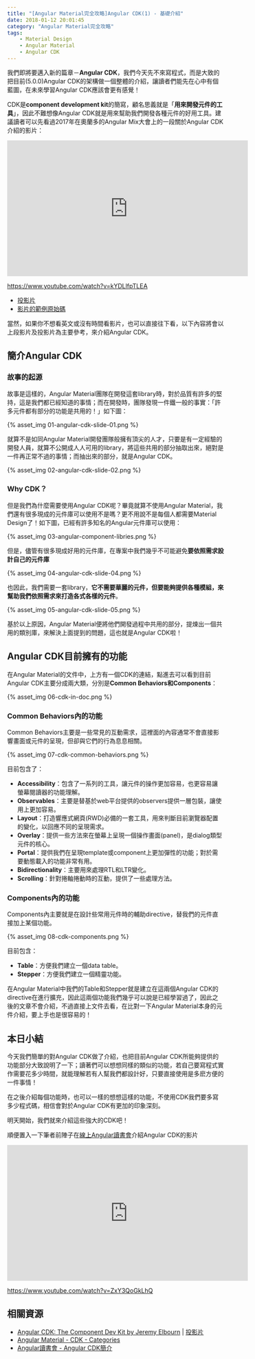 ```yaml
---
title: "[Angular Material完全攻略]Angular CDK(1) - 基礎介紹"
date: 2018-01-12 20:01:45
category: "Angular Material完全攻略"
tags:
	- Material Design
	- Angular Material
	- Angular CDK
---
```


我們即將要邁入新的篇章－**Angular CDK**，我們今天先不來寫程式，而是大致的把目前(5.0.0)Angular CDK的架構做一個整體的介紹，讓讀者們能先在心中有個藍圖，在未來學習Angular CDK應該會更有感覺！

<!-- more -->

CDK是**component development kit**的簡寫，顧名思義就是「**用來開發元件的工具**」，因此不難想像Angular CDK就是用來幫助我們開發各種元件的好用工具。建議讀者可以先看過2017年在奧蘭多的Angular Mix大會上的一段關於Angular CDK介紹的影片：

<iframe width="560" height="315" src="https://www.youtube.com/embed/kYDLlfpTLEA" frameborder="0" gesture="media" allow="encrypted-media" allowfullscreen></iframe>

https://www.youtube.com/watch?v=kYDLlfpTLEA

-   [投影片](https://www.google.com/url?q=http://g.co/ng/mix17-cdk&sa=D&ust=1514819320781000&usg=AFQjCNGKIdtAGQjeTzzkY5H8GCO4ki-JTQ)
-   [影片的範例原始碼](https://github.com/jelbourn/mix17-cdk-demo)

當然，如果你不想看英文或沒有時間看影片，也可以直接往下看，以下內容將會以上段影片及投影片為主要參考，來介紹Angular CDK。

## 簡介Angular CDK

### 故事的起源

故事是這樣的，Angular Material團隊在開發這套library時，對於品質有許多的堅持，這是我們都已經知道的事情；而在開發時，團隊發現一件鐵一般的事實：「許多元件都有部分的功能是共用的！」如下圖：

{% asset_img 01-angular-cdk-slide-01.png %}

就算不是如同Angular Material開發團隊般擁有頂尖的人才，只要是有一定經驗的開發人員，就算不公開成人人可用的library，將這些共用的部分抽取出來，絕對是一件再正常不過的事情；而抽出來的部分，就是Angular CDK。

{% asset_img 02-angular-cdk-slide-02.png %}

### Why CDK？

但是我們為什麼需要使用Angular CDK呢？畢竟就算不使用Angular Material，我們還有很多現成的元件庫可以使用不是嗎？更不用說不是每個人都需要Material Design了！如下圖，已經有許多知名的Angular元件庫可以使用：

{% asset_img 03-angular-component-libries.png %}

但是，儘管有很多現成好用的元件庫，在專案中我們幾乎不可能避免**要依照需求設計自己的元件庫**

{% asset_img 04-angular-cdk-slide-04.png %}

也因此，我們需要一套library，**它不需要華麗的元件，但要能夠提供各種模組，來幫助我們依照需求來打造各式各樣的元件**。

{% asset_img 05-angular-cdk-slide-05.png %}

基於以上原因，Angular Material便將他們開發過程中共用的部分，提煉出一個共用的類別庫，來解決上面提到的問題，這也就是Angular CDK啦！

## Angular CDK目前擁有的功能

在Angular Material的文件中，上方有一個CDK的連結，點進去可以看到目前Angular CDK主要分成兩大類，分別是**Common Behaviors和Components**：

{% asset_img 06-cdk-in-doc.png %}

### Common Behaviors內的功能

Common Behaviors主要是一些常見的互動需求，這裡面的內容通常不會直接影響畫面或元件的呈現，但卻與它們的行為息息相關。

{% asset_img 07-cdk-common-behaviors.png %}

目前包含了：

-   **Accessibility**：包含了一系列的工具，讓元件的操作更加容易，也更容易讓螢幕閱讀器的功能理解。
-   **Observables**：主要是替基於web平台提供的observers提供一層包裝，讓使用上更加容易。
-   **Layout**：打造響應式網頁(RWD)必備的一套工具，用來判斷目前瀏覽器配置的變化，以回應不同的呈現需求。
-   **Overlay**：提供一些方法來在螢幕上呈現一個操作畫面(panel)，是dialog類型元件的核心。
-   **Portal**：提供我們在呈現template或component上更加彈性的功能；對於需要動態載入的功能非常有用。
-   **Bidirectionality**：主要用來處理RTL和LTR變化。
-   **Scrolling**：針對捲軸捲動時的互動，提供了一些處理方法。

### Components內的功能

Components內主要就是在設計些常用元件時的輔助directive，替我們的元件直接加上某個功能。

{% asset_img 08-cdk-components.png %}

目前包含：

-   **Table**：方便我們建立一個data table。
-   **Stepper**：方便我們建立一個精靈功能。

在Angular Material中我們的Table和Stepper就是建立在這兩個Angular CDK的directive在進行擴充，因此這兩個功能我們幾乎可以說是已經學習過了，因此之後的文章不會介紹，不過直接上文件去看，在比對一下Angular Material本身的元件介紹，要上手也是很容易的！

## 本日小結

今天我們簡單的對Angular CDK做了介紹，也把目前Angular CDK所能夠提供的功能部分大致說明了一下；讀著們可以想想同樣的類似的功能，若自己要寫程式實作需要花多少時間，就能理解若有人幫我們都設計好，只要直接使用是多麽方便的一件事情！

在之後介紹每個功能時，也可以一樣的想想這樣的功能，不使用CDK我們要多寫多少程式碼，相信會對於Angular CDK有更加的印象深刻。

明天開始，我們就來介紹這些強大的CDK吧！

順便置入一下筆者前陣子在[線上Angular讀書會](https://www.facebook.com/groups/angularstudygroup/)介紹Angular CDK的影片

<iframe width="560" height="315" src="https://www.youtube.com/embed/ZxY3QoGkLhQ" frameborder="0" gesture="media" allow="encrypted-media" allowfullscreen></iframe>

https://www.youtube.com/watch?v=ZxY3QoGkLhQ

## 相關資源

-   [Angular CDK: The Component Dev Kit by Jeremy Elbourn](https://www.youtube.com/watch?v=kYDLlfpTLEA) | [投影片](https://docs.google.com/presentation/d/1inxmh3WKTVUmpqGfupkxjR9klysIVvlkRnA81ByBqbk/preview?slide=id.p)
-   [Angular Material - CDK - Categories](https://material.angular.io/cdk/categories)
-   [Angular讀書會 - Angular CDK簡介](https://www.youtube.com/watch?v=ZxY3QoGkLhQ)